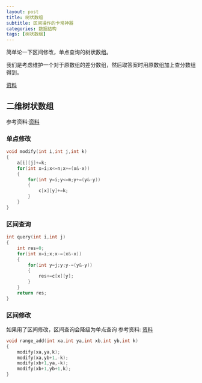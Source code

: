 ```yaml
---
layout: post
title: 树状数组
subtitle: 区间操作的卡常神器
categories: 数据结构
tags: [树状数组]
---
```


简单论一下区间修改，单点查询的树状数组。

我们是考虑维护一个对于原数组的差分数组，然后取答案时用原数组加上查分数组得到。


[资料](https://www.luogu.com.cn/training/32920)
## 二维树状数组
参考资料:[资料](https://blog.csdn.net/zzti_xiaowei/article/details/81053094)

### 单点修改
```cpp
void modify(int i,int j,int k)
{
	a[i][j]+=k;
	for(int x=i;x<=n;x+=(x&-x))
	{
		for(int y=i;y<=m;y+=(y&-y))
		{
			c[x][y]+=k;
		}
	}
}
```
### 区间查询
```cpp
int query(int i,int j)
{
	int res=0;
	for(int x=i;x;x-=(x&-x))
	{
		for(int y=j;y;y-=(y&-y))
		{
			res+=c[x][y];
		}
	}
	return res;
}
```
### 区间修改
如果用了区间修改，区间查询会降级为单点查询
参考资料: [资料](https://www.cnblogs.com/RabbitHu/p/BIT.html)
```cpp
void range_add(int xa,int ya,int xb,int yb,int k)
{
	modify(xa,ya,k);
	modify(xa,yb+1,-k);
	modify(xb+1,ya,-k);
	modify(xb+1,yb+1,k);
}
```